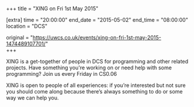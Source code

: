 +++
title = "XING on Fri 1st May 2015"

[extra]
time = "20:00:00"
end_date = "2015-05-02"
end_time = "08:00:00"
location = "DCS"

original = "https://uwcs.co.uk/events/xing-on-fri-1st-may-2015-1474489107701/"    
+++

XING is a get-together of people in DCS for programming and other related projects. Have something you're working on or need help with some programming? Join us every Friday in CS0.06

XING is open to people of all experiences: if you’re interested but not sure you should come along because there’s always something to do or some way we can help you.

